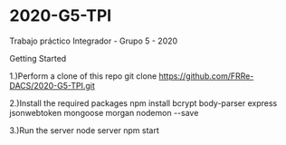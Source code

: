 # 2020-G5-TPI
Trabajo práctico Integrador - Grupo 5 - 2020


Getting Started

1.)Perform a clone of this repo git clone https://github.com/FRRe-DACS/2020-G5-TPI.git

2.)Install the required packages
npm install bcrypt body-parser express jsonwebtoken mongoose morgan nodemon --save

3.)Run the server node server npm start



